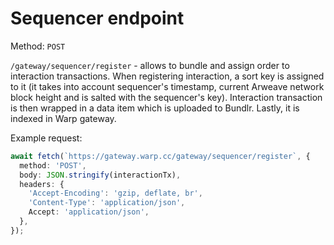 # Sequencer endpoint

Method: `POST`

`/gateway/sequencer/register` - allows to bundle and assign order to interaction transactions. When registering interaction, a sort key is assigned to it (it takes into account sequencer's timestamp, current Arweave network block height and is salted with the sequencer's key). Interaction transaction is then wrapped in a data item which is uploaded to Bundlr. Lastly, it is indexed in Warp gateway.

Example request:

```ts
await fetch(`https://gateway.warp.cc/gateway/sequencer/register`, {
  method: 'POST',
  body: JSON.stringify(interactionTx),
  headers: {
    'Accept-Encoding': 'gzip, deflate, br',
    'Content-Type': 'application/json',
    Accept: 'application/json',
  },
});
```
